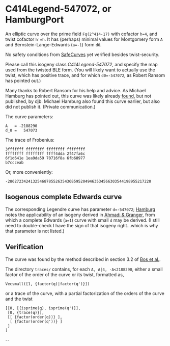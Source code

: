 # C414Legend-547072, or HamburgPort

An elliptic curve over the prime field `Fq(2^414-17)` with cofactor `h=4`,
and twist cofactor `h'=h`. It has (perhaps) minimal values for Montgomery
form `A` and Bernstein-Lange-Edwards (`a=-1`) form `d0`.

No safety conditions from [SafeCurves][safecurves] yet verified besides
twist-security.

Please call this isogeny class *C414Legend-547072*, and specify the map
used from the twisted BLE form. (You will likely want to actually use
the twist, which has positive trace, and for which `d0=-547072`, as
Robert Ransom has pointed out.)

Many thanks to Robert Ransom for his help and advice. As Michael Hamburg
has pointed out, this curve was likely already [found][silent], but not
published, by djb. Michael Hamburg also found this curve earlier, but
also did not publish it. (Private communication.)

The curve parameters:

    A   = -2188290
    d_0 =   547073

The trace of Frobenius:    

    3fffffff ffffffff ffffffff ffffffff
    ffffffff ffffffff ffff4dda 2f47fa6c
    6f1d641e 1ea9da59 70716f8a 6fb68977
    b7ccceab
    
Or, more conveniently:

    -286272342413254687855263543685952049463534566303544198955217220

## Isogenous complete Edwards curve

The corresponding Legendre curve has parameter `d=-547072`; [Hamburg][hamburg]
notes the applicability of an isogeny derived in [Ahmadi & Granger][isogenies],
from which a complete Edwards (`a=1`) curve with small `d` may be derived.
(I still need to double-check I have the sign of that isogeny right...which
is why that parameter is not listed.)

## Verification

The curve was found by the method described in section 3.2 of [Bos et al.][nums].

The directory `traces/` contains, for each `A, A|4, -A<2188290`, either a small
factor of the order of the curve or its twist, formatted as,

    Vecsmall([1, {factor(q)|factor(q')}])
    
or a trace of the curve, with a partial factorization of the orders of the curve
and the twist

    [[0, [{isprime(q), isprime(q')]],
     [0, {trace(q)}],
     [[ {factor(order(q))} ], 
      [ {factor(order(q'))} ]
     ]
    ]

--

[silent]: https://blog.silentcircle.com/this-one-goes-to-414/ "This one goes to 414"
[hamburg]: http://eprint.iacr.org/2014/027 "Twisting Edwards curves with isogenies"
[isogenies]: https://eprint.iacr.org/2011/135 "O Ahmadi, R Granger. On isogeny classes of Edwards curves over finite fields."
[curve41417]: http://cr.yp.to/ecdh/curve41417-20140706.pdf "DJ Bernstein et al. Curve41417: Karatsuba revisited."
[safecurves]: http://safecurves.cr.yp.to/field.html
[nums]: http://eprint.iacr.org/2014/130/20140630:154727 "JW Bos et al. Selecting elliptic curves for cryptography."
